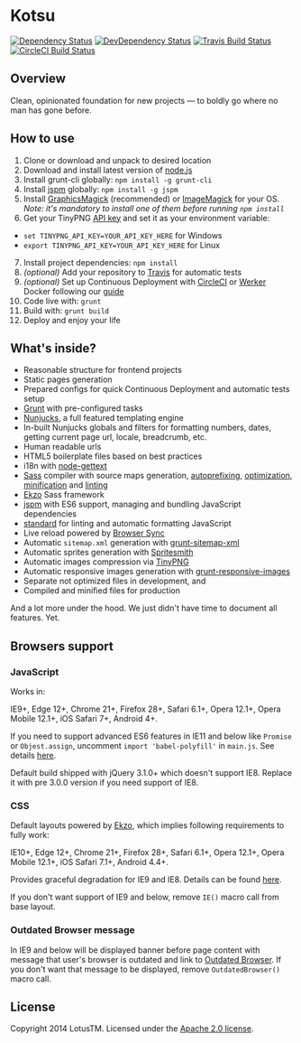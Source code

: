 # Kotsu

[![Dependency Status](https://david-dm.org/LotusTM/Kotsu/status.svg)](https://david-dm.org/LotusTM/Kotsu)
[![DevDependency Status](https://david-dm.org/LotusTM/Kotsu/dev-status.svg)](https://david-dm.org/LotusTM/Kotsu?type=dev)
[![Travis Build Status](https://img.shields.io/travis/LotusTM/Kotsu.svg?style=flat)](https://travis-ci.org/LotusTM/Kotsu)
[![CircleCI Build Status](https://img.shields.io/circleci/project/LotusTM/Kotsu.svg?style=flat)](https://circleci.com/gh/LotusTM/Kotsu)

## Overview

Clean, opinionated foundation for new projects — to boldly go where no man has gone before.

## How to use

1. Clone or download and unpack to desired location
2. Download and install latest version of [node.js](http://nodejs.org/)
3. Install grunt-cli globally: `npm install -g grunt-cli`
4. Install [jspm](http://jspm.io/) globally: `npm install -g jspm`
5. Install [GraphicsMagick](http://www.graphicsmagick.org/download.html) (recommended) or [ImageMagick](http://www.imagemagick.org/script/binary-releases.php) for your OS.
  *Note: it's mandatory to install one of them before running `npm install`*
6. Get your TinyPNG [API key](https://tinypng.com/developers) and set it as your environment variable:
  * `set TINYPNG_API_KEY=YOUR_API_KEY_HERE` for Windows
  * `export TINYPNG_API_KEY=YOUR_API_KEY_HERE` for Linux
7. Install project dependencies: `npm install`
8. *(optional)* Add your repository to [Travis](https://travis-ci.org/) for automatic tests
9. *(optional)* Set up Continuous Deployment with [CircleCI](https://circleci.com/) or [Werker](http://wercker.com/) Docker following our [guide](https://github.com/LotusTM/Kotsu/wiki/Continuous-Delivery-with-Wercker-Docker-and-CoreOS)
10. Code live with: `grunt`
11. Build with: `grunt build`
12. Deploy and enjoy your life

## What's inside?

* Reasonable structure for frontend projects
* Static pages generation
* Prepared configs for quick Continuous Deployment and automatic tests setup
* [Grunt](http://gruntjs.com/) with pre-configured tasks
* [Nunjucks](http://mozilla.github.io/nunjucks/), a full featured templating engine
* In-built Nunjucks globals and filters for formatting numbers, dates, getting current page url, locale, breadcrumb, etc.
* Human readable urls
* HTML5 boilerplate files based on best practices
* i18n with [node-gettext](https://github.com/andris9/node-gettext)
* [Sass](http://sass-lang.com/) compiler with source maps generation, [autoprefixing](https://github.com/postcss/autoprefixer), [optimization](https://github.com/giakki/uncss), [minification](https://github.com/css/csso) and [linting](https://github.com/stylelint/stylelint)
* [Ekzo](https://github.com/ArmorDarks/ekzo) Sass framework
* [jspm](http://jspm.io) with ES6 support, managing and bundling JavaScript dependencies
* [standard](https://github.com/feross/standard) for linting and automatic formatting JavaScript
* Live reload powered by [Browser Sync](https://github.com/shakyshane/grunt-browser-sync)
* Automatic `sitemap.xml` generation with [grunt-sitemap-xml](https://github.com/lotustm/grunt-sitemap-xml)
* Automatic sprites generation with [Spritesmith](https://github.com/Ensighten/grunt-spritesmith)
* Automatic images compression via [TinyPNG](https://tinypng.com/)
* Automatic responsive images generation with [grunt-responsive-images](https://github.com/andismith/grunt-responsive-images)
* Separate not optimized files in development, and
* Compiled and minified files for production

And a lot more under the hood. We just didn't have time to document all features. Yet.

## Browsers support

### JavaScript

Works in:

IE9+, Edge 12+, Chrome 21+, Firefox 28+, Safari 6.1+, Opera 12.1+, Opera Mobile 12.1+, iOS Safari 7+, Android 4+.

If you need to support advanced ES6 features in IE11 and below like `Promise` or `Objest.assign`, uncomment `import 'babel-polyfill'` in `main.js`. See details [here](https://babeljs.io/docs/usage/polyfill/).

Default build shipped with jQuery 3.1.0+ which doesn't support IE8. Replace it with pre 3.0.0 version if you need support of IE8.

### CSS

Default layouts powered by [Ekzo](https://github.com/ArmorDarks/ekzo), which implies following requirements to fully work:

IE10+, Edge 12+, Chrome 21+, Firefox 28+, Safari 6.1+, Opera 12.1+, Opera Mobile 12.1+, iOS Safari 7.1+, Android 4.4+.

Provides graceful degradation for IE9 and IE8. Details can be found [here](https://github.com/ArmorDarks/ekzo#browsers-support).

If you don't want support of IE9 and below, remove `IE()` macro call from base layout.

### Outdated Browser message

In IE9 and below will be displayed banner before page content with message that user's browser is outdated and link to [Outdated Browser](http://outdatedbrowser.com). If you don't want that message to be displayed, remove `OutdatedBrowser()` macro call.

## License

Copyright 2014 LotusTM. Licensed under the [Apache 2.0 license](https://github.com/LotusTM/Kotsu/blob/master/LICENSE.md).